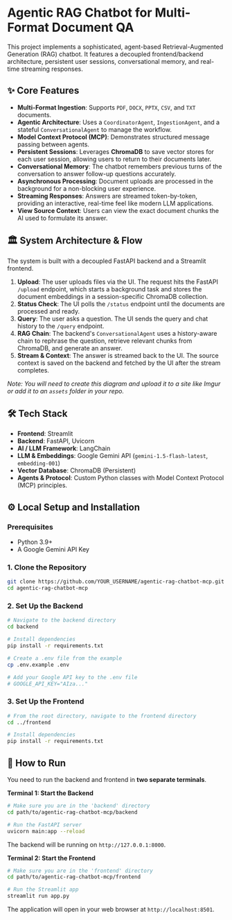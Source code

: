 # Agentic RAG Chatbot for Multi-Format Document QA

This project implements a sophisticated, agent-based Retrieval-Augmented Generation (RAG) chatbot. It features a decoupled frontend/backend architecture, persistent user sessions, conversational memory, and real-time streaming responses.

## ✨ Core Features

-   **Multi-Format Ingestion**: Supports `PDF`, `DOCX`, `PPTX`, `CSV`, and `TXT` documents.
-   **Agentic Architecture**: Uses a `CoordinatorAgent`, `IngestionAgent`, and a stateful `ConversationalAgent` to manage the workflow.
-   **Model Context Protocol (MCP)**: Demonstrates structured message passing between agents.
-   **Persistent Sessions**: Leverages **ChromaDB** to save vector stores for each user session, allowing users to return to their documents later.
-   **Conversational Memory**: The chatbot remembers previous turns of the conversation to answer follow-up questions accurately.
-   **Asynchronous Processing**: Document uploads are processed in the background for a non-blocking user experience.
-   **Streaming Responses**: Answers are streamed token-by-token, providing an interactive, real-time feel like modern LLM applications.
-   **View Source Context**: Users can view the exact document chunks the AI used to formulate its answer.

## 🏛️ System Architecture & Flow

The system is built with a decoupled FastAPI backend and a Streamlit frontend.

1.  **Upload**: The user uploads files via the UI. The request hits the FastAPI `/upload` endpoint, which starts a background task and stores the document embeddings in a session-specific ChromaDB collection.
2.  **Status Check**: The UI polls the `/status` endpoint until the documents are processed and ready.
3.  **Query**: The user asks a question. The UI sends the query and chat history to the `/query` endpoint.
4.  **RAG Chain**: The backend's `ConversationalAgent` uses a history-aware chain to rephrase the question, retrieve relevant chunks from ChromaDB, and generate an answer.
5.  **Stream & Context**: The answer is streamed back to the UI. The source context is saved on the backend and fetched by the UI after the stream completes.

 
*Note: You will need to create this diagram and upload it to a site like Imgur or add it to an `assets` folder in your repo.*

## 🛠️ Tech Stack

-   **Frontend**: Streamlit
-   **Backend**: FastAPI, Uvicorn
-   **AI / LLM Framework**: LangChain
-   **LLM & Embeddings**: Google Gemini API (`gemini-1.5-flash-latest`, `embedding-001`)
-   **Vector Database**: ChromaDB (Persistent)
-   **Agents & Protocol**: Custom Python classes with Model Context Protocol (MCP) principles.

## ⚙️ Local Setup and Installation

### Prerequisites
-   Python 3.9+
-   A Google Gemini API Key

### 1. Clone the Repository
```bash
git clone https://github.com/YOUR_USERNAME/agentic-rag-chatbot-mcp.git
cd agentic-rag-chatbot-mcp
```

### 2. Set Up the Backend
```bash
# Navigate to the backend directory
cd backend

# Install dependencies
pip install -r requirements.txt

# Create a .env file from the example
cp .env.example .env

# Add your Google API key to the .env file
# GOOGLE_API_KEY="AIza..."
```

### 3. Set Up the Frontend
```bash
# From the root directory, navigate to the frontend directory
cd ../frontend

# Install dependencies
pip install -r requirements.txt
```

## 🚀 How to Run

You need to run the backend and frontend in **two separate terminals**.

**Terminal 1: Start the Backend**
```bash
# Make sure you are in the 'backend' directory
cd path/to/agentic-rag-chatbot-mcp/backend

# Run the FastAPI server
uvicorn main:app --reload
```
The backend will be running on `http://127.0.0.1:8000`.

**Terminal 2: Start the Frontend**
```bash
# Make sure you are in the 'frontend' directory
cd path/to/agentic-rag-chatbot-mcp/frontend

# Run the Streamlit app
streamlit run app.py
```
The application will open in your web browser at `http://localhost:8501`.
